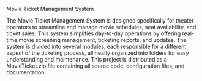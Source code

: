 Movie Ticket Management System

The Movie Ticket Management System is designed specifically for theater operators to streamline and manage movie schedules, seat availability, and ticket sales. 
This system simplifies day-to-day operations by offering real-time movie screening management, ticketing reports, and updates.
The system is divided into several modules, each responsible for a different aspect of the ticketing process, all neatly organized into folders for easy understanding and maintenance.
This project is distributed as a MovieTicket.zip file containing all source code, configuration files, and documentation.
